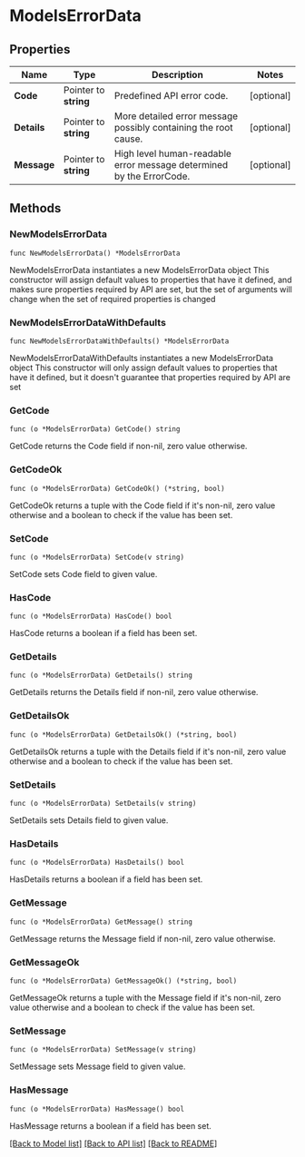 # ModelsErrorData

## Properties

Name | Type | Description | Notes
------------ | ------------- | ------------- | -------------
**Code** | Pointer to **string** | Predefined API error code. | [optional] 
**Details** | Pointer to **string** | More detailed error message possibly containing the root cause. | [optional] 
**Message** | Pointer to **string** | High level human-readable error message determined by the ErrorCode. | [optional] 

## Methods

### NewModelsErrorData

`func NewModelsErrorData() *ModelsErrorData`

NewModelsErrorData instantiates a new ModelsErrorData object
This constructor will assign default values to properties that have it defined,
and makes sure properties required by API are set, but the set of arguments
will change when the set of required properties is changed

### NewModelsErrorDataWithDefaults

`func NewModelsErrorDataWithDefaults() *ModelsErrorData`

NewModelsErrorDataWithDefaults instantiates a new ModelsErrorData object
This constructor will only assign default values to properties that have it defined,
but it doesn't guarantee that properties required by API are set

### GetCode

`func (o *ModelsErrorData) GetCode() string`

GetCode returns the Code field if non-nil, zero value otherwise.

### GetCodeOk

`func (o *ModelsErrorData) GetCodeOk() (*string, bool)`

GetCodeOk returns a tuple with the Code field if it's non-nil, zero value otherwise
and a boolean to check if the value has been set.

### SetCode

`func (o *ModelsErrorData) SetCode(v string)`

SetCode sets Code field to given value.

### HasCode

`func (o *ModelsErrorData) HasCode() bool`

HasCode returns a boolean if a field has been set.

### GetDetails

`func (o *ModelsErrorData) GetDetails() string`

GetDetails returns the Details field if non-nil, zero value otherwise.

### GetDetailsOk

`func (o *ModelsErrorData) GetDetailsOk() (*string, bool)`

GetDetailsOk returns a tuple with the Details field if it's non-nil, zero value otherwise
and a boolean to check if the value has been set.

### SetDetails

`func (o *ModelsErrorData) SetDetails(v string)`

SetDetails sets Details field to given value.

### HasDetails

`func (o *ModelsErrorData) HasDetails() bool`

HasDetails returns a boolean if a field has been set.

### GetMessage

`func (o *ModelsErrorData) GetMessage() string`

GetMessage returns the Message field if non-nil, zero value otherwise.

### GetMessageOk

`func (o *ModelsErrorData) GetMessageOk() (*string, bool)`

GetMessageOk returns a tuple with the Message field if it's non-nil, zero value otherwise
and a boolean to check if the value has been set.

### SetMessage

`func (o *ModelsErrorData) SetMessage(v string)`

SetMessage sets Message field to given value.

### HasMessage

`func (o *ModelsErrorData) HasMessage() bool`

HasMessage returns a boolean if a field has been set.


[[Back to Model list]](../README.md#documentation-for-models) [[Back to API list]](../README.md#documentation-for-api-endpoints) [[Back to README]](../README.md)


